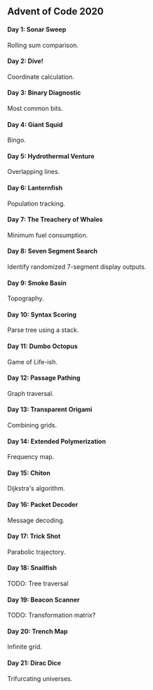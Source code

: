 ## Advent of Code 2020

#### Day 1: Sonar Sweep

Rolling sum comparison.

#### Day 2: Dive!

Coordinate calculation.

#### Day 3: Binary Diagnostic

Most common bits.

#### Day 4: Giant Squid

Bingo.

#### Day 5: Hydrothermal Venture

Overlapping lines.

#### Day 6: Lanternfish

Population tracking.

#### Day 7: The Treachery of Whales

Minimum fuel consumption.

#### Day 8: Seven Segment Search

Identify randomized 7-segment display outputs.

#### Day 9: Smoke Basin

Topography.

#### Day 10: Syntax Scoring

Parse tree using a stack.

#### Day 11: Dumbo Octopus

Game of Life-ish.

#### Day 12: Passage Pathing

Graph traversal.

#### Day 13: Transparent Origami

Combining grids.

#### Day 14: Extended Polymerization

Frequency map.

#### Day 15: Chiton

Dijkstra's algorithm.

#### Day 16: Packet Decoder

Message decoding.

#### Day 17: Trick Shot

Parabolic trajectory.

#### Day 18: Snailfish

TODO: Tree traversal

#### Day 19: Beacon Scanner

TODO: Transformation matrix?

#### Day 20: Trench Map

Infinite grid.
 
#### Day 21: Dirac Dice

Trifurcating universes.
